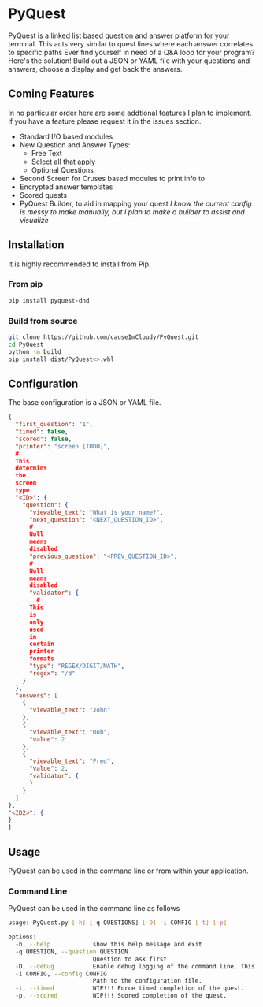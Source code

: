 # PyQuest

PyQuest is a linked list based question and answer platform for your terminal. This acts very similar to quest lines
where each answer correlates to specific paths Ever find yourself in need of a Q&A loop for your program? Here's the
solution! Build out a JSON or YAML file with your questions and answers, choose a display and get back the answers.

## Coming Features
In no particular order here are some addtional features I plan to implement. If you have a feature please request it in the issues section.

- Standard I/O based modules
- New Question and Answer Types:
  - Free Text
  - Select all that apply
  - Optional Questions
- Second Screen for Cruses based modules to print info to
- Encrypted answer templates
- Scored quests
- PyQuest Builder, to aid in mapping your quest
  _I know the current config is messy to make manually, but I plan to make a builder to assist and visualize_  

## Installation

It is highly recommended to install from Pip.

### From pip

```bash
pip install pyquest-dnd
```

### Build from source

```bash
git clone https://github.com/causeImCloudy/PyQuest.git
cd PyQuest
python -m build
pip install dist/PyQuest<>.whl
```

## Configuration

The base configuration is a JSON or YAML file.

```json
{
  "first_question": "1",
  "timed": false,
  "scored": false,
  "printer": "screen [TODO]",
  #
  This
  determins
  the
  screen
  type
  "<ID>": {
    "question": {
      "viewable_text": "What is your name?",
      "next_question": "<NEXT_QUESTION_ID>",
      #
      Null
      means
      disabled
      "previous_question": "<PREV_QUESTION_ID>",
      #
      Null
      means
      disabled
      "validator": {
        #
      This
      is
      only
      used
      in
      certain
      printer
      formats
      "type": "REGEX/DIGIT/MATH",
      "regex": "/d"
    }
  },
  "answers": [
    {
      "viewable_text": "John"
    },
    {
      "viewable_text": "Bob",
      "value": 2
    },
    {
      "viewable_text": "Fred",
      "value": 2,
      "validator": {
      }
    }
  ]
},
"<ID2>": {
}
}

```

## Usage

PyQuest can be used in the command line or from within your application.

### Command Line

PyQuest can be used in the command line as follows

```bash
usage: PyQuest.py [-h] [-q QUESTIONS] [-D] -i CONFIG [-t] [-p]

options:
  -h, --help            show this help message and exit
  -q QUESTION, --question QUESTION
                        Question to ask first
  -D, --debug           Enable debug logging of the command line. This is logged to log.txt
  -i CONFIG, --config CONFIG
                        Path to the configuration file.
  -t, --timed           WIP!!! Force timed completion of the quest.
  -p, --scored          WIP!!! Scored completion of the quest.
```


